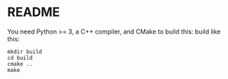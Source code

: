 # README #

You need Python >= 3, a C++ compiler, and CMake to build this:
build like this:

```
mkdir build
cd build
cmake ..
make
```

